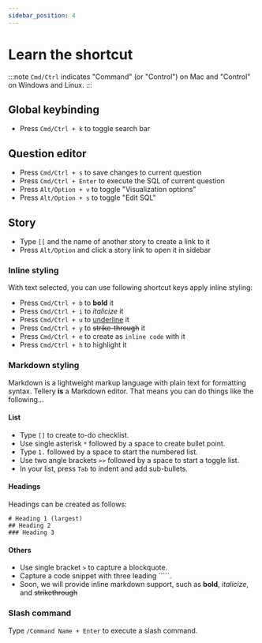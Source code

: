 ```yaml
---
sidebar_position: 4
---
```


# Learn the shortcut

:::note
`Cmd/Ctrl`  indicates "Command" (or "Control") on Mac and "Control" on Windows and Linux. 
:::


## Global keybinding

* Press `Cmd/Ctrl + k` to toggle search bar


## Question editor


* Press `Cmd/Ctrl + s` to save changes to current question
* Press `Cmd/Ctrl + Enter` to execute the SQL of current question
* Press `Alt/Option + v` to toggle "Visualization options" 
* Press `Alt/Option + s` to toggle "Edit SQL" 


## Story 


* Type `[[` and the name of another story to create a link to it
* Press `Alt/Option` and click a story link to open it in sidebar


### Inline styling


With text selected, you can use following shortcut keys apply inline styling:

* Press `Cmd/Ctrl + b` to **bold** it
* Press `Cmd/Ctrl + i` to *italicize* it
* Press `Cmd/Ctrl + u` to <u>underline</u> it
* Press `Cmd/Ctrl + y` to ~~strike-through~~ it
* Press `Cmd/Ctrl + e` to create as `inline code` with it 
* Press `Cmd/Ctrl + h` to highlight it 



### Markdown styling


Markdown is a lightweight markup language with plain text for formatting syntax. Tellery **is** a Markdown editor. That means you can do things like the following…


#### List

* Type `[]` to create to-do checklist.
* Use single asterisk `*` followed by a space to create bullet point.
* Type `1.` followed by a space to start the numbered list.
* Use two angle brackets `>>` followed by a space to start a toggle list.
* In your list, press `Tab` to indent and add sub-bullets.


#### Headings

Headings can be created as follows:

```
# Heading 1 (largest)
## Heading 2 
### Heading 3
```

#### Others


* Use single bracket `>` to capture a blockquote.
* Capture a code snippet with three leading `````.
* Soon, we will provide inline markdown support, such as **bold**, *italicize*, and ~~strikethrough~~


### Slash command


Type `/Command Name + Enter` to execute a slash command.

